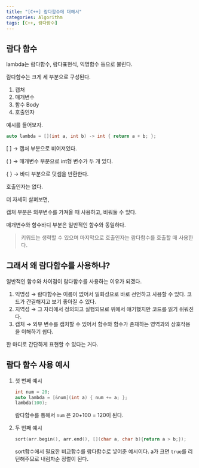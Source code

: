 ```yaml
---
title: "[C++] 람다함수에 대해서"
categories: Algorithm
tags: [C++, 람다함수]
---
```


## 람다 함수

lambda는 람다함수, 람다표현식, 익명함수 등으로 불린다.

람다함수는 크게 세 부분으로 구성된다.

1. 캡처
2. 매개변수
3. 함수 Body
4. 호출인자

예시를 들어보자.

```cpp
auto lambda = [](int a, int b) -> int { return a + b; };
```

[ ] → 캡처 부분으로 비어져있다.

( ) → 매개변수 부분으로 int형 변수가 두 개 있다.

{ } → 바디 부분으로 덧셈을 반환한다.

호출인자는 없다.

더 자세히 살펴보면,

캡처 부분은 외부변수를 가져올 때 사용하고, 비워둘 수 있다.

매개변수와 함수바디 부분은 일반적인 함수와 동일하다.

> 키워드는 생략할 수 있으며 마지막으로 호출인자는 람다함수를 호출할 때 사용한다.

## 그래서 왜 람다함수를 사용하냐?

일반적인 함수와 차이점이 람다함수를 사용하는 이유가 되겠다.

1. 익명성 → 람다함수는 이름이 없어서 일회성으로 바로 선언하고 사용할 수 있다. 코드가 간결해지고 보기 좋아질 수 있다.
2. 지역성 → 그 자리에서 정의되고 실행되므로 위에서 얘기했지만 코드를 읽기 쉬워진다. 
3. 캡처 → 외부 변수를 캡처할 수 있어서 함수와 함수가 존재하는 영역과의 상호작용을 이해하기 쉽다.

한 마디로 간단하게 표현할 수 있다는 거다.

## 람다 함수 사용 예시

1. 첫 번째 예시
    
    ```cpp
    int num = 20;
    auto lambda = [&num](int a) { num += a; };
    lambda(100);
    ```
    
    람다함수를 통해서 `num` 은 20+100 = 120이 된다.  
    
2. 두 번째 예시
    
    ```cpp
    sort(arr.begin(), arr.end(), [](char a, char b){return a > b;});
    ```
    
    sort함수에서 필요한 비교함수를 람다함수로 넣어준 예시이다. a가 크면 `true`를 리턴해주므로 내림차순 정렬이 된다.